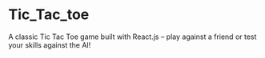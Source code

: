 # Tic_Tac_toe
A classic Tic Tac Toe game built with React.js – play against a friend or test your skills against the AI!
